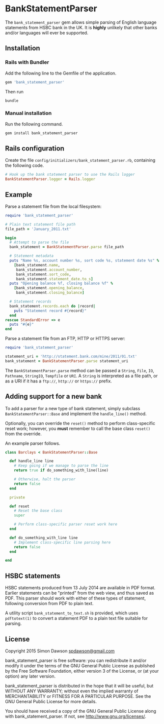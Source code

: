 # BankStatementParser

The `bank_statement_parser` gem allows simple parsing of English
language statements from HSBC bank in the UK. It is **highly** unlikely
that other banks and/or languages will ever be supported.

## Installation

### Rails with Bundler

Add the following line to the Gemfile of the application.
```ruby
gem 'bank_statement_parser'
```
Then run
```sh
bundle
```

### Manual installation

Run the following command.
```sh
gem install bank_statement_parser
```

## Rails configuration

Create the file `config/initializers/bank_statement_parser.rb`, containing
the following code.
```ruby
# Hook up the bank statement parser to use the Rails logger
BankStatementParser.logger = Rails.logger
```

## Example

Parse a statement file from the local filesystem:

```ruby
require 'bank_statement_parser'

# Plain text statement file path
file_path = 'January_2011.txt'

begin
  # Attempt to parse the file
  bank_statement = BankStatementParser.parse file_path

  # Statement metadata
  puts "Name %s, account number %s, sort code %s, statement date %s" %
    [bank_statement.name,
     bank_statement.account_number,
     bank_statement.sort_code,
     bank_statement.statement_date.to_s]
  puts "Opening balance %f, closing balance %f" %
    [bank_statement.opening_balance,
     bank_statement.closing_balance]

  # Statement records
  bank_statement.records.each do |record|
    puts "Statement record #{record}"
  end
rescue StandardError => e
  puts "#{e}"
end
```

Parse a statement file from an FTP, HTTP or HTTPS server:

```ruby
require 'bank_statement_parser'

statement_uri = 'http://statement.bank.com/mine/2011/01.txt'
bank_statement = BankStatementParser.parse statement_uri
```

The `BankStatementParser.parse` method can be passed a `String`, `File`, `IO`,
`Pathname`, `StringIO`, `Tempfile` or `URI`. A `String` is interpreted as a
file path, or as a URI if it has a `ftp://`, `http://` or `https://` prefix.

## Adding support for a new bank

To add a parser for a new type of bank statement, simply subclass
`BankStatementParser::Base` and implement the `handle_line()` method.

Optionally, you can override the `reset()` method to perform class-specific
reset work; however, you **must** remember to call the base class `reset()`
from the override.

An example parser follows.
```rb
class Barclays < BankStatementParser::Base

  def handle_line line
    # Keep going if we manage to parse the line
    return true if do_something_with_line(line)

    # Otherwise, halt the parser
    return false
  end

  private

  def reset
    # Reset the base class
    super

    # Perform class-specific parser reset work here
  end

  def do_something_with_line line
    # Implement class-specific line parsing here
    return false
  end

end
```

## HSBC statements

HSBC statements produced from 13 July 2014 are available in PDF format. Earlier statements can be "printed" from the web view, and thus saved as PDF. This parser should work with either of these types of statement, following conversion from PDF to plain text.

A utility script `bank_statement_to_text.sh` is provided, which uses `pdftotext(1)` to convert a statement PDF to a plain text file suitable for parsing.

## License

Copyright 2015 Simon Dawson <spdawson@gmail.com>

bank_statement_parser is free software: you can redistribute it and/or modify
it under the terms of the GNU General Public License as published by
the Free Software Foundation, either version 3 of the License, or
(at your option) any later version.

bank_statement_parser is distributed in the hope that it will be useful,
but WITHOUT ANY WARRANTY; without even the implied warranty of
MERCHANTABILITY or FITNESS FOR A PARTICULAR PURPOSE. See the
GNU General Public License for more details.

You should have received a copy of the GNU General Public License
along with bank_statement_parser. If not, see <http://www.gnu.org/licenses/>.
